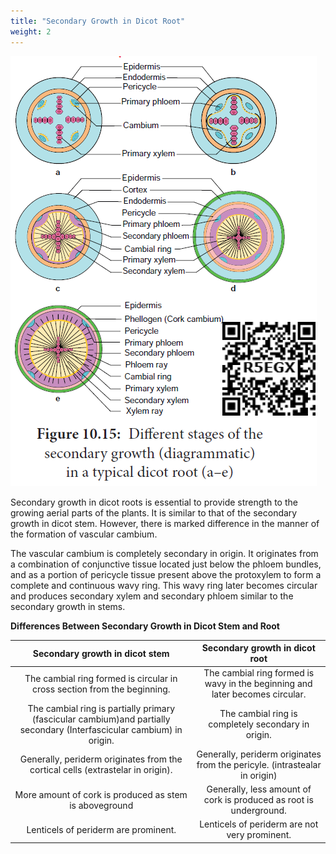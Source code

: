 ```yaml
---
title: "Secondary Growth in Dicot Root"
weight: 2
---
```



![secondary growth in dicotroot](secondarygrowthindicotroot.png)

Secondary growth in dicot roots is essential to provide strength to the growing aerial parts of the plants. It is similar to that of the secondary growth in dicot stem. However, there is marked difference in the manner of the formation of vascular cambium.

The vascular cambium is completely secondary in origin. It originates from a combination of conjunctive tissue located just below the phloem bundles, and as a portion of pericycle tissue present above the protoxylem to form a complete and continuous wavy ring. This wavy ring later becomes circular and produces secondary xylem and secondary phloem similar to the secondary growth in stems.

**Differences Between Secondary Growth in Dicot Stem and Root**

|                                           **Secondary growth in dicot stem**                                           |                      **Secondary growth in dicot root**                      |
| :--------------------------------------------------------------------------------------------------------------------: | :--------------------------------------------------------------------------: |
|                        The cambial ring formed is circular in cross section from the beginning.                        | The cambial ring formed is wavy in the beginning and later becomes circular. |
| The cambial ring is partially primary (fascicular cambium)and partially secondary (Interfascicular cambium) in origin. |             The cambial ring is completely secondary in origin.              |
|                    Generally, periderm originates from the cortical cells (extrastelar in origin).                     |  Generally, periderm originates from the pericyle. (intrastealar in origin)  |
|                                 More amount of cork is produced as stem is aboveground                                 |      Generally, less amount of cork is produced as root is underground.      |
|                                          Lenticels of periderm are prominent.                                          |                Lenticels of periderm are not very prominent.                 |

